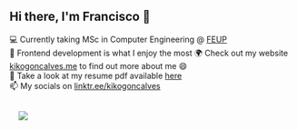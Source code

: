 ## Hi there, I'm Francisco 👋


<main class="container">

💻 Currently taking MSc in Computer Engineering @ [FEUP](https://sigarra.up.pt/feup/en/CUR_GERAL.CUR_PLANOS_ESTUDOS_VIEW?pv_plano_id=31204&pv_ano_lectivo=2021)\
🌱 Frontend development is what I enjoy the most
🌍 Check out my website [kikogoncalves.me](https://kikogoncalves.me) to find out more about me 😄\
📄 Take a look at my resume pdf available [here](https://kiko-g.github.io/cv.pdf)\
📫 My socials on [linktr.ee/kikogoncalves](https://linktr.ee/kikogoncalves)

  <article class="hero" style="display: flex">

  <a href="https://github.com/kiko-g">
    <img align="center" style="margin-left: 1rem; margin-top: 1rem" src="https://github-readme-stats.vercel.app/api?username=kiko-g&show_icons=true&hide_border=true&count_private=true&include_all_commits=true&bg_color=30,D1FAE5,BFDBFE,DDD6FE&title_color=475569&text_color=475569&icon_color=475569" />
  </a>

  </article>
</main>
